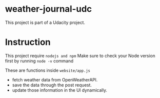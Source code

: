 # weather-journal-udc
This project is part of a Udacity project.

# Instruction
This project require `nodejs and npm`
Make sure to check your Node version first by running `node -v` command

These are functions inside `website/app.js` 
- fetch weather data from OpenWeatherAPI.
- save the data through the post request. 
- update those information in the UI dynamically.
